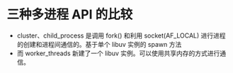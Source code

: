 # 三种多进程 API 的比较
- cluster、child_process 是调用 fork() 和利用 socket(AF_LOCAL) 进行进程的创建和进程间通信的。基于单个 libuv 实例的 spawn 方法
- 而 worker_threads 新建了一个 libuv 实例。可以使用共享内存的方式进行通信。